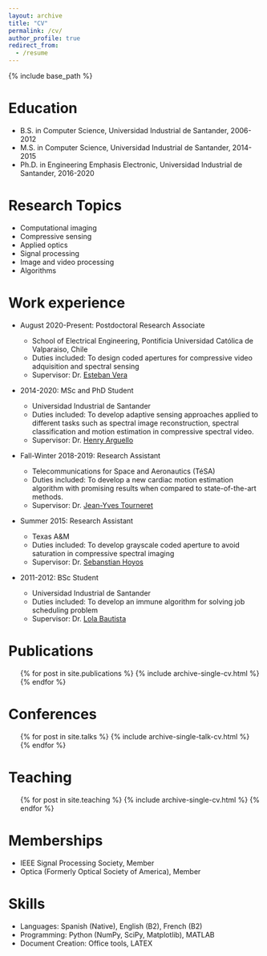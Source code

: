 ```yaml
---
layout: archive
title: "CV"
permalink: /cv/
author_profile: true
redirect_from:
  - /resume
---
```


{% include base_path %}

Education
======
* B.S. in Computer Science, Universidad Industrial de Santander, 2006-2012
* M.S. in Computer Science, Universidad Industrial de Santander, 2014-2015
* Ph.D. in Engineering Emphasis Electronic, Universidad Industrial de Santander, 2016-2020

Research Topics
======
* Computational imaging
* Compressive sensing
* Applied optics
* Signal processing
* Image and video processing
* Algorithms

Work experience
======
* August 2020-Present: Postdoctoral Research Associate
  * School of Electrical Engineering, Pontificia Universidad Católica de Valparaiso, Chile
  * Duties included: To design coded apertures for compressive video adquisition and spectral sensing
  * Supervisor: Dr. [Esteban Vera](https://scholar.google.com/citations?user=ymoqnSgAAAAJ&hl=en)
  
* 2014-2020: MSc and PhD Student
  * Universidad Industrial de Santander
  * Duties included: To develop adaptive sensing approaches applied to different tasks such as spectral image reconstruction, spectral classification and motion estimation in compressive spectral video.
  * Supervisor: Dr. [Henry Arguello](http://hdspgroup.com/)

* Fall-Winter 2018-2019: Research Assistant
  * Telecommunications for Space and Aeronautics (TéSA)
  * Duties included: To develop a new cardiac motion estimation algorithm with promising results when compared to state-of-the-art methods.
  * Supervisor: Dr. [Jean-Yves Tourneret](http://tourneret.perso.enseeiht.fr/)

* Summer 2015: Research Assistant
  * Texas A&M
  * Duties included: To develop grayscale coded aperture to avoid saturation in compressive spectral imaging
  * Supervisor: Dr. [Sebanstian Hoyos](https://engineering.tamu.edu/electrical/profiles/shoyos.html)

* 2011-2012: BSc Student
  * Universidad Industrial de Santander
  * Duties included: To develop an immune algorithm for solving job scheduling problem
  * Supervisor: Dr. [Lola Bautista](https://scholar.google.com/citations?user=e_HnmjMAAAAJ&hl=es)

Publications
======
  <ul>{% for post in site.publications %}
    {% include archive-single-cv.html %}
  {% endfor %}</ul>
  
Conferences
======
  <ul>{% for post in site.talks %}
    {% include archive-single-talk-cv.html %}
  {% endfor %}</ul>
  
Teaching
======
  <ul>{% for post in site.teaching %}
    {% include archive-single-cv.html %}
  {% endfor %}</ul>
  
Memberships
======
* IEEE Signal Processing Society, Member
* Optica (Formerly Optical Society of America), Member 

Skills
======
* Languages: Spanish (Native), English (B2), French (B2)
* Programming: Python (NumPy, SciPy, Matplotlib), MATLAB
* Document Creation: Office tools, LATEX
